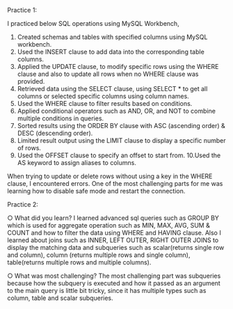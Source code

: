 
Practice 1:

I practiced below SQL operations using MySQL Workbench,

1. Created schemas and tables with specified columns using MySQL workbench.
2. Used the INSERT clause to add data into the corresponding table columns.
3. Applied the UPDATE clause, to modify specific rows using the WHERE clause and also to update all rows when no WHERE clause was provided.
4. Retrieved data using the SELECT clause, using SELECT * to get all columns or selected specific columns using column names.
5. Used the WHERE clause to filter results based on conditions.
6. Applied conditional operators such as AND, OR, and NOT to combine multiple conditions in queries.
7. Sorted results using the ORDER BY clause with ASC (ascending order) & DESC (descending order).
8. Limited result output using the LIMIT clause to display a specific number of rows.
9. Used the OFFSET clause to specify an offset to start from.
10.Used the AS keyword to assign aliases to columns.

When trying to update or delete rows without using a key in the WHERE clause, I encountered errors. One of the most challenging parts for me was learning how to disable safe mode and restart the connection.


Practice 2:

○ What did you learn? I learned advanced sql queries such as GROUP BY which is used for aggregate operation such as MIN, MAX, AVG, SUM  & COUNT and how to filter the data using WHERE and HAVING clause.  Also I learned about  joins such as INNER, LEFT OUTER, RIGHT OUTER JOINS to display the matching data and subqueries  such as scalar(returns single row and column), column (returns multiple rows and single column), table(returns multiple rows and multiple columns).

○ What was most challenging?
The most challenging part was subqueries because how the subquery is executed and how it passed as an argument to the main query is little bit tricky, since it has multiple types such as column, table and scalar subqueries.  
